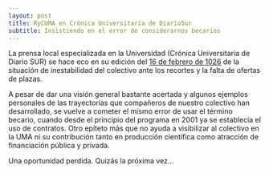 ```yaml
---
layout: post
title: RyCUMA en Crónica Universitaria de DiarioSur
subtitle: Insistiendo en el error de considerarnos becarios
---
```


La prensa local especializada en la Universidad (Crónica Universitaria de Diario SUR) se hace eco en su edición del [16 de febrero de 1026](http://proyectos.diariosur.es/cronica-universitaria/descargar.php?id=88)  de la situación de inestabilidad del colectivo ante los recortes y la falta de ofertas de plazas.

A pesar de dar una visión general bastante acertada y algunos ejemplos personales de las trayectorias que compañeros de nuestro colectivo han desarrollado, se vuelve a cometer el mismo error de usar el término becario, cuando desde el principio del programa en 2001 ya se establecía el uso de contratos. Otro epíteto más que no ayuda a visibilizar al colectivo en la UMA ni su contribución tanto en producción científica como atracción de financiación pública y privada.

Una oportunidad perdida. Quizás la próxima vez...
